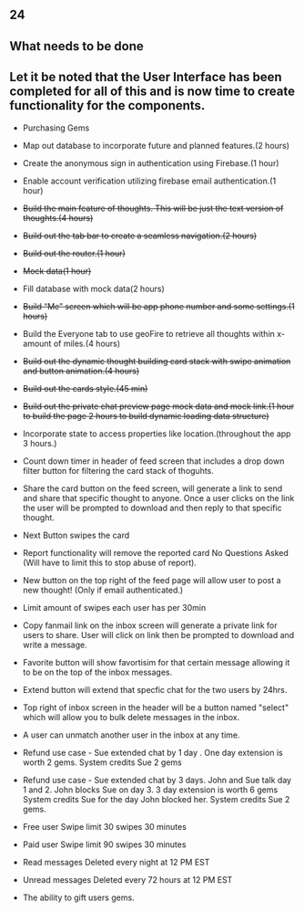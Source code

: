 ## 24

## What needs to be done

## Let it be noted that the User Interface has been completed for all of this and is now time to create functionality for the components. 
* Purchasing Gems
* Map out database to incorporate future and planned features.(2 hours) 
* Create the anonymous sign in authentication using Firebase.(1 hour)
* Enable account verification utilizing firebase email authentication.(1 hour)
* ~~Build the main feature of thoughts. This will be just the text version of thoughts.(4 hours)~~
* ~~Build out the tab bar to create a seamless navigation.(2 hours)~~
* ~~Build out the router.(1 hour)~~
* ~~Mock data(1 hour)~~
* Fill database with mock data(2 hours) 
* ~~Build “Me” screen which will be app phone number and some settings.(1 hours)~~
* Build the Everyone tab to use geoFire to retrieve all thoughts within x-amount of miles.(4 hours) 
* ~~Build out the dynamic thought building card stack with swipe animation and button animation.(4 hours)~~
* ~~Build out the cards style.(45 min)~~
* ~~Build out the private chat preview page mock data and mock link.(1 hour to build the page 2 hours to build dynamic loading data structure)~~
* Incorporate state to access properties like location.(throughout the app 3 hours.)
* Count down timer in header of feed screen that includes a drop down filter button for filtering the card stack of thoguhts.
* Share the card button on the feed screen, will generate a link to send and share that specific thought to anyone. Once a user clicks on the link the user will be prompted to download and then reply to that specific thought.
* Next Button swipes the card
* Report functionality will remove the reported card No Questions Asked (Will have to limit this to stop abuse of report).
* New button on the top right of the feed page will allow user to post a new thought! (Only if email authenticated.)
* Limit amount of swipes each user has per 30min
* Copy fanmail link on the inbox screen will generate a private link for users to share. User will click on link then be prompted to download and write a message.
* Favorite button will show favortisim for that certain message allowing it to be on the top of the inbox messages.
* Extend button will extend that specfic chat for the two users by 24hrs.
* Top right of inbox screen in the header will be a button named "select" which will allow you to bulk delete messages in the inbox.
* A user can unmatch another user in the inbox at any time.
* Refund use case - Sue extended chat by 1 day .  One day extension is worth 2 gems.  System credits Sue 2 gems

* Refund use case - Sue extended chat by 3 days. John and Sue talk day 1 and 2. John blocks Sue on day 3. 
3 day extension is worth 6 gems
System credits Sue for the day John blocked her. System credits Sue 2 gems. 

* Free user Swipe limit
30 swipes
30 minutes
* Paid user Swipe limit
90 swipes
30 minutes

* Read messages
 Deleted every night at 12 PM EST
* Unread messages
 Deleted every 72 hours at 12 PM EST

* The ability to gift users gems.
